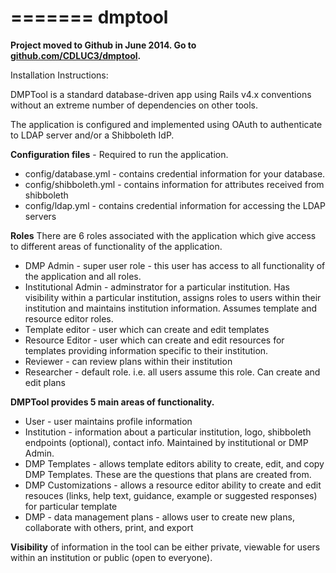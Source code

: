 
=======
dmptool
=======

**Project moved to Github in June 2014. Go to [github.com/CDLUC3/dmptool](https://github.com/CDLUC3/dmptool).**

Installation Instructions:

DMPTool is a standard database-driven app using Rails v4.x conventions without an extreme number of dependencies on other tools.  

The application is configured and implemented using OAuth to authenticate to LDAP server and/or a Shibboleth IdP.    

**Configuration files**  - Required to run the application.

* config/database.yml - contains credential information for your database.
* config/shibboleth.yml - contains information for attributes received from shibboleth
* config/ldap.yml - contains credential information for accessing the LDAP servers

**Roles**
There are 6 roles associated with the application which give access to different areas of functionality of the application.

* DMP Admin - super user role - this user has access to all functionality of the application and all roles.
* Institutional Admin - adminstrator for a particular institution.  Has visibility within a particular institution,  assigns roles to users within their institution and maintains institution information.  Assumes template and resource editor roles. 
* Template editor - user which can create and edit templates
* Resource Editor - user which can create and edit resources for templates providing information specific to their institution.
* Reviewer - can review plans within their institution
* Researcher - default role.  i.e. all users assume this role.  Can create and edit plans

**DMPTool provides 5 main areas of functionality.**

* User  - user maintains profile information
* Institution - information about a particular institution, logo, shibboleth endpoints (optional), contact info.  Maintained by institutional or DMP Admin.  
* DMP Templates - allows template editors ability to create, edit, and copy DMP Templates.  These are the questions that plans are created from. 
* DMP Customizations - allows a resource editor ability to create and edit resouces (links, help text, guidance, example or suggested responses) for particular template
* DMP - data management plans - allows user to create new plans, collaborate with others, print, and export

**Visibility** of information in the tool can be either private, viewable for users within an institution or public (open to everyone).


